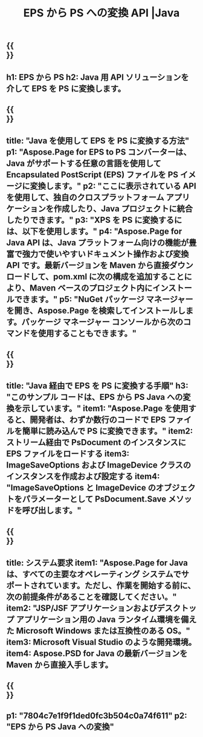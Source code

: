 ﻿---
translation: true
template: /_templates/_conversion-child-java.md
title: EPS から PS への変換 API |Java
url: /java/conversion/eps-to-ps/
description: EPS 形式から PS ファイルへの Java 変換コードのサンプル。このコード例を使用して、Web またはデスクトップ Java ベースのアプリケーション内で EPS を PS に変換します。
informat: EPS
outformat: PS
otherformats: XPS PS
---

{{<section banner>}}
---
h1: EPS から PS
h2: Java 用 API ソリューションを介して EPS を PS に変換します。
---

{{<section overview>}}
---
title: "Java を使用して EPS を PS に変換する方法"
p1: "Aspose.Page for EPS to PS コンバーターは、Java がサポートする任意の言語を使用して Encapsulated PostScript (EPS) ファイルを PS イメージに変換します。"
p2: "ここに表示されている API を使用して、独自のクロスプラットフォーム アプリケーションを作成したり、Java プロジェクトに統合したりできます。"
p3: "XPS を PS に変換するには、以下を使用します。"
p4: "Aspose.Page for Java API は、Java プラットフォーム向けの機能が豊富で強力で使いやすいドキュメント操作および変換 API です。最新バージョンを Maven から直接ダウンロードして、pom.xml に次の構成を追加することにより、Maven ベースのプロジェクト内にインストールできます。"
p5: "NuGet パッケージ マネージャーを開き、Aspose.Page を検索してインストールします。パッケージ マネージャー コンソールから次のコマンドを使用することもできます。"
---

{{<section feature1>}}
---
title: "Java 経由で EPS を PS に変換する手順"
h3: "このサンプル コードは、EPS から PS Java への変換を示しています。"
item1: "Aspose.Page を使用すると、開発者は、わずか数行のコードで EPS ファイルを簡単に読み込んで PS に変換できます。"
item2: ストリーム経由で PsDocument のインスタンスに EPS ファイルをロードする
item3: ImageSaveOptions および ImageDevice クラスのインスタンスを作成および設定する
item4: "ImageSaveOptions と ImageDevice のオブジェクトをパラメーターとして PsDocument.Save メソッドを呼び出します。"
---

{{<section feature2>}}
---
title: システム要求
item1: "Aspose.Page for Java は、すべての主要なオペレーティング システムでサポートされています。ただし、作業を開始する前に、次の前提条件があることを確認してください。"
item2: "JSP/JSF アプリケーションおよびデスクトップ アプリケーション用の Java ランタイム環境を備えた Microsoft Windows または互換性のある OS。"
item3: Microsoft Visual Studio のような開発環境。
item4: Aspose.PSD for Java の最新バージョンを Maven から直接入手します。
---

{{<section gist>}}
---
p1: "7804c7e1f9f1ded0fc3b504c0a74f611"
p2: "EPS から PS Java への変換"
---


